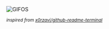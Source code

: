<div align="justify">
<picture>
    <source media="(prefers-color-scheme: dark)" srcset="https://i.ibb.co/6PJ1Vqb/output-gif.gif">
    <source media="(prefers-color-scheme: light)" srcset="https://i.ibb.co/6PJ1Vqb/output-gif.gif">
    <img alt="GIFOS" src="https://i.ibb.co/6PJ1Vqb/output-gif.gif">
</picture>

<sub><i>inspired from [x0rzavi/github-readme-terminal](https://github.com/x0rzavi/github-readme-terminal)</i></sub>

</div>

<!-- Image deletion URL: https://ibb.co/J7Fy0S2/da9052a16b83ee5c4a9869a66527cfe5 -->